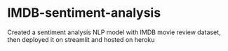 # IMDB-sentiment-analysis
Created a sentiment analysis NLP model with IMDB movie review dataset, then deployed it on streamlit and hosted on heroku
